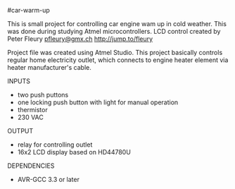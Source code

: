 #car-warm-up

This is small project for controlling car engine wam up in cold weather. This was done during studying Atmel microcontrollers. LCD control created by Peter Fleury pfleury@gmx.ch http://jump.to/fleury

Project file was created using Atmel Studio. This project basically controls regular home electricity outlet, which connects to engine heater element via heater manufacturer's cable.

INPUTS

- two push puttons
- one locking push button with light for manual operation
- thermistor
- 230 VAC

OUTPUT

- relay for controlling outlet
- 16x2 LCD display based on HD44780U

DEPENDENCIES
- AVR-GCC 3.3 or later
